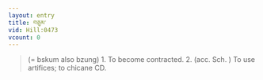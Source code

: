 ```yaml
---
layout: entry
title: བཅུམ་
vid: Hill:0473
vcount: 0
---
```


> (= bskum also bzung) 1\.
 To become contracted\.
 2\.
 (acc\.
 Sch\.
) To use artifices; to chicane CD\.

